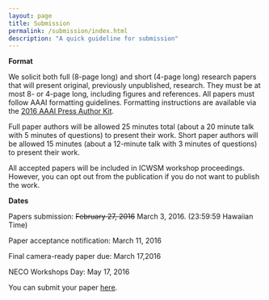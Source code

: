 ```yaml
---
layout: page
title: Submission
permalink: /submission/index.html
description: "A quick guideline for submission"
---
```


**Format**

We solicit both full (8-page long) and short (4-page long) research papers that will present original, previously unpublished, research. They must be at most 8- or 4-page long, including figures and references. All papers must follow AAAI formatting guidelines. Formatting instructions are available via the [2016 AAAI Press Author Kit](http://www.aaai.org/Publications/Templates/AuthorKit16.zip).

Full paper authors will be allowed 25 minutes total (about a 20 minute talk with 5 minutes of questions) to present their work. Short paper authors will be allowed 15 minutes (about a 12-minute talk with 3 minutes of questions) to present their work.

All accepted papers will be included in ICWSM workshop proceedings. However, you can opt out from the publication if you do not want to publish the work.

**Dates**

Papers submission: <s>February 27, 2016</s> March 3, 2016. (23:59:59 Hawaiian Time)

Paper acceptance notification: March 11, 2016

Final camera-ready paper due: March 17,2016

NECO Workshops Day: May 17, 2016

You can submit your paper [here](https://easychair.org/conferences/?conf=neco2016).